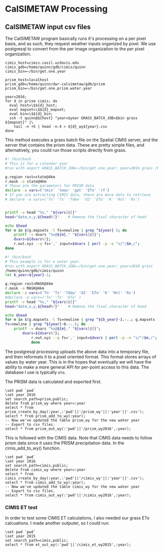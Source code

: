 # CalSIMETAW Processing

## CalSIMETAW input csv files

The CalSIMETAW program basically runs it's processing on a per pixel basis, and
as such, they request weather inputs organized by pixel.  We use postgresql to
convert from the per image organization to the per pixel organization.

```{bash}
cimis_host=cimis.casil.ucdavis.edu
cimis_gdb=/home/quinn/gdb/cimis/quinn
cimis_bin=~/bin/get.one.year

prism_host=localhost
prism_gdb=/home/quinn/dwr-calsimetaw/gdb/prism
prism_bin=~/bin/get.one.prism.water.year

year=2016;
for d in prism cimis; do
  eval host=\$${d}_host;
  eval mapset=\$${d}_mapset;
  eval bin=\$${d}_bin;
  ssh -t quinn@${host} "year=$year GRASS_BATCH_JOB=$bin grass ${mapset}" |\
    tail -n +5 | head -n-4 > ${d}_wy${year}.csv
done
```

This method executes a grass batch file on the Spatial CIMIS server, and the
server that contains the prism data.  These are pretty simple files, and
alternatively, you could run those scripts directly from grass.

``` bash
#! /bin/bash
# This is for a calendar year
#run with export GRASS_BATCH_JOB=~/bin/get.one.year; year=2016 grass /home/quinn/gdb/cimis/quinn

g.region rast=state@4km
r.mask -o state@4km
# These are the parameters for PRISM data
declare -a vars=('tmin' 'tmax' 'ppt' 'ETo' 'rf')
# If you are extracting CIMIS data, there are more data to retrieve
# declare -a vars=('Tn' 'Tx' 'Tdew' 'U2' 'ETo' 'K' 'Rnl' 'Rs')


printf -v head "%s," "${vars[@]}"
head="date,x,y,${head%?}"    # Remove the final character of head

echo $head
for m in $(g.mapsets -l fs=newline | grep ^${year} ); do
    printf -v dvars "%s@${m}," "${vars[@]}";
    dvars=${dvars%?};
    r.out.xyz --q fs=',' input=$dvars | perl -p -e "s/^/$m,/";
done

```

``` bash
#! /bin/bash
# This example is for a water year.
#run with export GRASS_BATCH_JOB=~/bin/get.one.year; year=2010 grass
/home/quinn/gdb/cimis/quinn
let b_year=${year}-1;

g.region rast=MASK@4km
r.mask -o MASK@4km
declare -a vars=('Tn' 'Tx' 'Tdew' 'U2' 'ETo' 'K' 'Rnl' 'Rs')
#declare -a vars=('Tn' 'Tx' 'ETo' )
printf -v head "%s," "${vars[@]}"
head="date,x,y,${head%?}"    # Remove the final character of head

echo $head
for m in $(g.mapsets -l fs=newline | grep ^${b_year}-1.-..; g.mapsets -l
fs=newline | grep ^${year}-0.-..); do
    printf -v dvars "%s@${m}," "${vars[@]}";
	    dvars=${dvars%?};
		    r.out.xyz --q fs=',' input=$dvars | perl -p -e "s/^/$m,/";
			done

```

The postgresql processing uploads the above data into a temporary file, and then reformats it to a pixel oriented format.  This format stores arrays of values by water year.   This is in the hopes that eventually we will have the ability to make a more general API for per-point access to this data.  The database I use is typically ```eto```.

The PRISM data is calculated and exported first.

```{sql}
\set pwd `pwd`
\set year 2016
set search_path=prism,public;
delete from prism_wy where year=:year
select * from prism_create_by_day(:year,:'pwd'||'/prism_wy'||:'year'||'.csv');
select * from prism_add_to_wy(:year);
-- Now we've updated the table prism_wy for the new water year
-- Export to csv files.
select * from prism_out_wy(:'pwd'||'/prism_wy2016',:year);
```

This is followed with the CIMIS data.  Note that CIMIS data needs to follow prism data since it uses the PRISM precipitation data.  In the cimis_add_to_wy() function.

```{sql}
\set pwd `pwd`
\set year 2016
set search_path=cimis,public;
delete from cimis_wy where year=:year
select * from cimis_create_by_day(:year,:'pwd'||'/cimis_wy'||:'year'||'.csv');
select * from cimis_add_to_wy(:year);
-- Now we've updated the table cimis_wy for the new water year
-- Export to csv files.
select * from cimis_out_wy(:'pwd'||'/cimis_wy2016',:year);
```

### CIMIS ET test

In order to test some CIMIS ET calculations, I also needed our grass ETo calcuations.  I made another outputer, so I could run:

```{sql}
\set pwd `pwd`
\set year 2015
set search_path=cimis,public;
select * from et_out_wy(:'pwd'||'/cimis_et_wy2015',:year);
```
